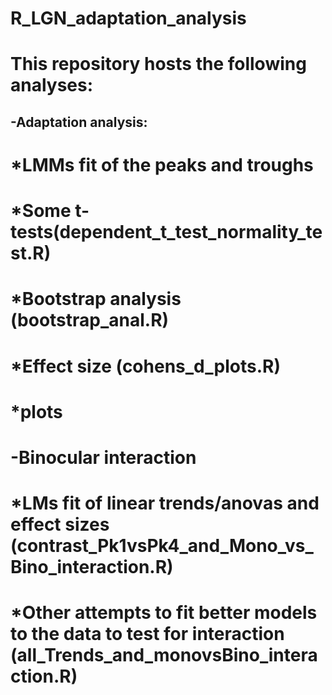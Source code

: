 # R_LGN_adaptation_analysis

# This repository hosts the following analyses:
## -Adaptation analysis:
# *LMMs fit of the peaks and troughs 
# *Some t-tests(dependent_t_test_normality_test.R)
# *Bootstrap analysis (bootstrap_anal.R)
# *Effect size (cohens_d_plots.R)
# *plots
# -Binocular interaction
# *LMs fit of linear trends/anovas and effect sizes (contrast_Pk1vsPk4_and_Mono_vs_Bino_interaction.R)
# *Other attempts to fit better models to the data to test for interaction (all_Trends_and_monovsBino_interaction.R)
